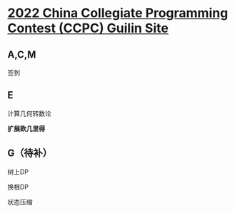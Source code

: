 # [2022 China Collegiate Programming Contest (CCPC) Guilin Site](https://codeforces.com/gym/104008)

## A,C,M

签到



## E

计算几何转数论

**扩展欧几里得**



## G（待补）

树上DP

换根DP

状态压缩



